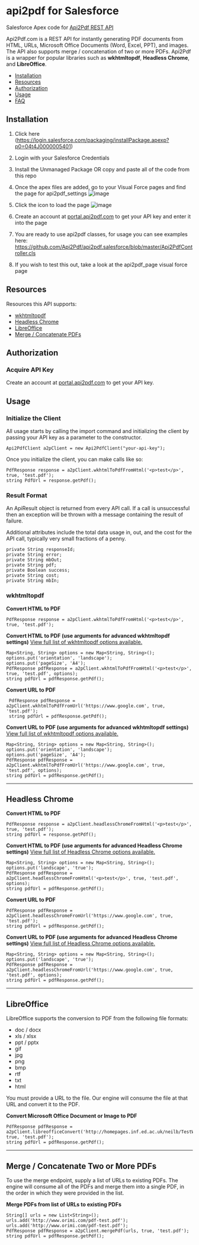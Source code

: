 # api2pdf for Salesforce
Salesforce Apex code for [Api2Pdf REST API](https://www.api2pdf.com/documentation) 

Api2Pdf.com is a REST API for instantly generating PDF documents from HTML, URLs, Microsoft Office Documents (Word, Excel, PPT), and images. The API also supports merge / concatenation of two or more PDFs. Api2Pdf is a wrapper for popular libraries such as **wkhtmltopdf**, **Headless Chrome**, and **LibreOffice**.

- [Installation](#installation)
- [Resources](#resources)
- [Authorization](#authorization)
- [Usage](#usage)
- [FAQ](https://www.api2pdf.com/faq)

## <a name="installation"></a>Installation

1. Click here (https://login.salesforce.com/packaging/installPackage.apexp?p0=04t4J0000005401)

2. Login with your Salesforce Credentials

3. Install the Unmanaged Package OR copy and paste all of the code from this repo

4. Once the apex files are added, go to your Visual Force pages and find the page for api2pdf_settings
![image](https://user-images.githubusercontent.com/7950956/52316110-0a809200-2988-11e9-8e99-c11230148606.png)

5. Click the icon to load the page
![image](https://user-images.githubusercontent.com/7950956/52316134-1c623500-2988-11e9-81a2-b3549a243b92.png)

6. Create an account at [portal.api2pdf.com](https://portal.api2pdf.com/register) to get your API key and enter it into the page

7. You are ready to use api2pdf classes, for usage you can see examples here: https://github.com/Api2Pdf/api2pdf.salesforce/blob/master/Api2PdfController.cls

8. If you wish to test this out, take a look at the api2pdf_page visual force page

## <a name="resources"></a>Resources

Resources this API supports:

- [wkhtmltopdf](#wkhtmltopdf)
- [Headless Chrome](#chrome)
- [LibreOffice](#libreoffice)
- [Merge / Concatenate PDFs](#merge)

## <a name="authorization"></a>Authorization

### Acquire API Key

Create an account at [portal.api2pdf.com](https://portal.api2pdf.com/register) to get your API key.
    
## <a name="#usage"></a>Usage

### Initialize the Client

All usage starts by calling the import command and initializing the client by passing your API key as a parameter to the constructor.

    Api2PdfClient a2pClient = new Api2PdfClient("your-api-key");

Once you initialize the client, you can make calls like so:

    PdfResponse response = a2pClient.wkhtmlToPdfFromHtml('<p>test</p>', true, 'test.pdf');
    string PdfUrl = response.getPdf();
    
### Result Format

An ApiResult object is returned from every API call. If a call is unsuccessful then an exception will be thrown with a message containing the result of failure. 

Additional attributes include the total data usage in, out, and the cost for the API call, typically very small fractions of a penny.

    private String responseId;
    private String error;
    private String mbOut;
    private String pdf;
    private Boolean success;
    private String cost;
    private String mbIn;
    
### <a name="wkhtmltopdf"></a> wkhtmltopdf

**Convert HTML to PDF**

    PdfResponse response = a2pClient.wkhtmlToPdfFromHtml('<p>test</p>', true, 'test.pdf');    
    
**Convert HTML to PDF (use arguments for advanced wkhtmltopdf settings)**
[View full list of wkhtmltopdf options available.](https://www.api2pdf.com/documentation/advanced-options-wkhtmltopdf/)

    Map<String, String> options = new Map<String, String>();
    options.put('orientation', 'landscape');
    options.put('pageSize', 'A4');
    PdfResponse pdfResponse = a2pClient.wkhtmlToPdfFromHtml('<p>test</p>', true, 'test.pdf', options);
    string pdfUrl = pdfResponse.getPdf();

**Convert URL to PDF**

     PdfResponse pdfResponse = a2pClient.wkhtmlToPdfFromUrl('https://www.google.com', true, 'test.pdf');
     string pdfUrl = pdfResponse.getPdf();
    
**Convert URL to PDF (use arguments for advanced wkhtmltopdf settings)**
[View full list of wkhtmltopdf options available.](https://www.api2pdf.com/documentation/advanced-options-wkhtmltopdf/)

    Map<String, String> options = new Map<String, String>();
    options.put('orientation', 'landscape');
    options.put('pageSize', 'A4');
    PdfResponse pdfResponse = a2pClient.wkhtmlToPdfFromUrl('https://www.google.com', true, 'test.pdf', options);
    string pdfUrl = pdfResponse.getPdf();
---

## <a name="chrome"></a>Headless Chrome

**Convert HTML to PDF**

    PdfResponse response = a2pClient.headlessChromeFromHtml('<p>test</p>', true, 'test.pdf');
    string pdfUrl = response.getPdf();
    
**Convert HTML to PDF (use arguments for advanced Headless Chrome settings)**
[View full list of Headless Chrome options available.](https://www.api2pdf.com/documentation/advanced-options-headless-chrome/)

    Map<String, String> options = new Map<String, String>();
    options.put('landscape', 'true');
    PdfResponse pdfResponse = a2pClient.headlessChromeFromHtml('<p>test</p>', true, 'test.pdf', options);
    string pdfUrl = pdfResponse.getPdf();

**Convert URL to PDF**
        
    PdfResponse pdfResponse = a2pClient.headlessChromeFromUrl('https://www.google.com', true, 'test.pdf');
    string pdfUrl = pdfResponse.getPdf();
    
    
**Convert URL to PDF (use arguments for advanced Headless Chrome settings)**
[View full list of Headless Chrome options available.](https://www.api2pdf.com/documentation/advanced-options-headless-chrome/)

    Map<String, String> options = new Map<String, String>();
    options.put('landscape', 'true');
    PdfResponse pdfResponse = a2pClient.headlessChromeFromUrl('https://www.google.com', true, 'test.pdf', options);
    string pdfUrl = pdfResponse.getPdf();
    
---

## <a name="libreoffice"></a>LibreOffice

LibreOffice supports the conversion to PDF from the following file formats:

- doc / docx
- xls / xlsx
- ppt / pptx
- gif
- jpg
- png
- bmp
- rtf
- txt 
- html

You must provide a URL to the file. Our engine will consume the file at that URL and convert it to the PDF.

**Convert Microsoft Office Document or Image to PDF**

    PdfResponse pdfResponse = a2pClient.libreofficeConvert('http://homepages.inf.ed.ac.uk/neilb/TestWordDoc.doc', true, 'test.pdf');
    string pdfUrl = pdfResponse.getPdf();
    
---
    
## <a name="merge"></a>Merge / Concatenate Two or More PDFs

To use the merge endpoint, supply a list of URLs to existing PDFs. The engine will consume all of the PDFs and merge them into a single PDF, in the order in which they were provided in the list.

**Merge PDFs from list of URLs to existing PDFs**

    String[] urls = new List<String>();
    urls.add('http://www.orimi.com/pdf-test.pdf');
    urls.add('http://www.orimi.com/pdf-test.pdf');
    PdfResponse pdfResponse = a2pClient.mergePdf(urls, true, 'test.pdf');
    string pdfUrl = pdfResponse.getPdf();
    

    
